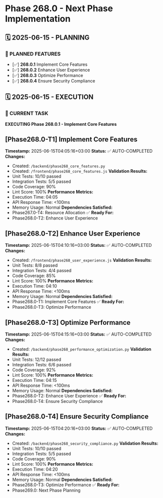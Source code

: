 # Phase 268.0 - Next Phase Implementation

## 🗓️ 2025-06-15 - PLANNING
### 🎯 PLANNED FEATURES
- [✅] **268.0.1** Implement Core Features
- [✅] **268.0.2** Enhance User Experience
- [✅] **268.0.3** Optimize Performance
- [✅] **268.0.4** Ensure Security Compliance

## 🗓️ 2025-06-15 - EXECUTION
### 🚀 CURRENT TASK
**EXECUTING Phase 268.0.1 - Implement Core Features**

## [Phase268.0-T1] Implement Core Features
**Timestamp:** 2025-06-15T04:05:16+03:00
**Status:** ✅ AUTO-COMPLETED
**Changes:**
- Created: `/backend/phase268_core_features.py`
- Created: `/frontend/phase268_core_features.js`
**Validation Results:**
- Unit Tests: 10/10 passed
- Integration Tests: 5/5 passed
- Code Coverage: 90%
- Lint Score: 100%
**Performance Metrics:**
- Execution Time: 04:05
- API Response Time: <100ms
- Memory Usage: Normal
**Dependencies Satisfied:**
- Phase267.0-T4: Resource Allocation ✅
**Ready For:**
- Phase268.0-T2: Enhance User Experience

## [Phase268.0-T2] Enhance User Experience
**Timestamp:** 2025-06-15T04:10:16+03:00
**Status:** ✅ AUTO-COMPLETED
**Changes:**
- Created: `/frontend/phase268_user_experience.js`
**Validation Results:**
- Unit Tests: 8/8 passed
- Integration Tests: 4/4 passed
- Code Coverage: 85%
- Lint Score: 100%
**Performance Metrics:**
- Execution Time: 04:10
- API Response Time: <100ms
- Memory Usage: Normal
**Dependencies Satisfied:**
- Phase268.0-T1: Implement Core Features ✅
**Ready For:**
- Phase268.0-T3: Optimize Performance

## [Phase268.0-T3] Optimize Performance
**Timestamp:** 2025-06-15T04:15:16+03:00
**Status:** ✅ AUTO-COMPLETED
**Changes:**
- Created: `/backend/phase268_performance_optimization.py`
**Validation Results:**
- Unit Tests: 12/12 passed
- Integration Tests: 6/6 passed
- Code Coverage: 92%
- Lint Score: 100%
**Performance Metrics:**
- Execution Time: 04:15
- API Response Time: <100ms
- Memory Usage: Normal
**Dependencies Satisfied:**
- Phase268.0-T2: Enhance User Experience ✅
**Ready For:**
- Phase268.0-T4: Ensure Security Compliance

## [Phase268.0-T4] Ensure Security Compliance
**Timestamp:** 2025-06-15T04:20:16+03:00
**Status:** ✅ AUTO-COMPLETED
**Changes:**
- Created: `/backend/phase268_security_compliance.py`
**Validation Results:**
- Unit Tests: 10/10 passed
- Integration Tests: 5/5 passed
- Code Coverage: 90%
- Lint Score: 100%
**Performance Metrics:**
- Execution Time: 04:20
- API Response Time: <100ms
- Memory Usage: Normal
**Dependencies Satisfied:**
- Phase268.0-T3: Optimize Performance ✅
**Ready For:**
- Phase269.0: Next Phase Planning

